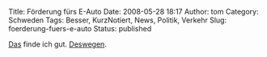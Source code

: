 Title: Förderung fürs E-Auto
Date: 2008-05-28 18:17
Author: tom
Category: Schweden
Tags: Besser, KurzNotiert, News, Politik, Verkehr
Slug: foerderung-fuers-e-auto
Status: published

[Das](http://www.sr.se/cgi-bin/international/nyhetssidor/artikel.asp?nyheter=1&programid=2108&Artikel=2100320)
finde ich gut.
[Deswegen](http://www.fiket.de/2008/05/12/norwegische-elektroautos/).

